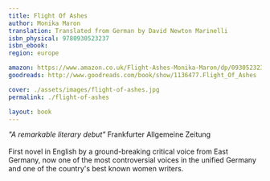 ```yaml
---
title: Flight Of Ashes
author: Monika Maron
translation: Translated from German by David Newton Marinelli
isbn_physical: 9780930523237
isbn_ebook: 
region: europe

amazon: https://www.amazon.co.uk/Flight-Ashes-Monika-Maron/dp/0930523237/ref=tmm_pap_swatch_0?_encoding=UTF8&qid=1573240434&sr=1-1-fkmr0
goodreads: http://www.goodreads.com/book/show/1136477.Flight_Of_Ashes

cover: ./assets/images/flight-of-ashes.jpg
permalink: ./flight-of-ashes

layout: book
---
```

*"A remarkable literary debut"* Frankfurter Allgemeine Zeitung
<br><br>
First novel in English by a ground-breaking critical voice from East Germany, now one of the most controversial voices in the unified Germany and one of the country's best known women writers.
